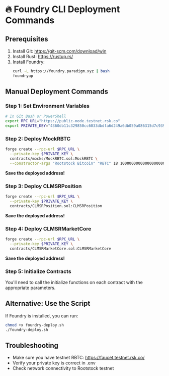 # 🔥 Foundry CLI Deployment Commands

## Prerequisites
1. Install Git: https://git-scm.com/download/win
2. Install Rust: https://rustup.rs/
3. Install Foundry:
   ```bash
   curl -L https://foundry.paradigm.xyz | bash
   foundryup
   ```

## Manual Deployment Commands

### Step 1: Set Environment Variables
```bash
# In Git Bash or PowerShell
export RPC_URL="https://public-node.testnet.rsk.co"
export PRIVATE_KEY="4360db11c329850cc6033dbdfa6d249a6db059a086315d7c939d51c9c3bc3ec8"
```

### Step 2: Deploy MockRBTC
```bash
forge create --rpc-url $RPC_URL \
  --private-key $PRIVATE_KEY \
  contracts/mocks/MockRBTC.sol:MockRBTC \
  --constructor-args "Rootstock Bitcoin" "RBTC" 18 1000000000000000000000000
```

**Save the deployed address!**

### Step 3: Deploy CLMSRPosition
```bash
forge create --rpc-url $RPC_URL \
  --private-key $PRIVATE_KEY \
  contracts/CLMSRPosition.sol:CLMSRPosition
```

**Save the deployed address!**

### Step 4: Deploy CLMSRMarketCore
```bash
forge create --rpc-url $RPC_URL \
  --private-key $PRIVATE_KEY \
  contracts/CLMSRMarketCore.sol:CLMSRMarketCore
```

**Save the deployed address!**

### Step 5: Initialize Contracts
You'll need to call the initialize functions on each contract with the appropriate parameters.

## Alternative: Use the Script
If Foundry is installed, you can run:
```bash
chmod +x foundry-deploy.sh
./foundry-deploy.sh
```

## Troubleshooting
- Make sure you have testnet RBTC: https://faucet.testnet.rsk.co/
- Verify your private key is correct in .env
- Check network connectivity to Rootstock testnet
